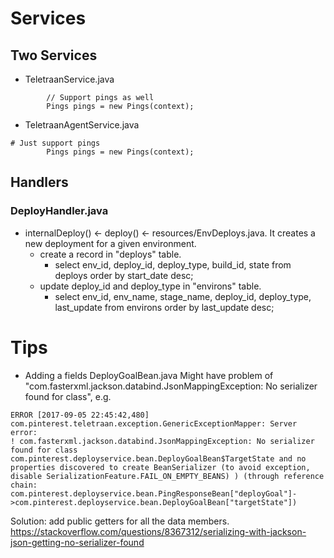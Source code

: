 # Services

## Two Services
* TeletraanService.java
```
        // Support pings as well
        Pings pings = new Pings(context);
```        
* TeletraanAgentService.java
```
# Just support pings
        Pings pings = new Pings(context);
```

## Handlers
### DeployHandler.java
* internalDeploy() <- deploy() <- resources/EnvDeploys.java. It creates a new deployment for a given environment.
  * create a record in "deploys" table.
    * select env_id, deploy_id, deploy_type, build_id, state from deploys order by start_date desc;
  * update deploy_id and deploy_type in "environs" table.
    * select env_id, env_name, stage_name, deploy_id, deploy_type, last_update from environs order by last_update desc;


# Tips
* Adding a fields DeployGoalBean.java
Might have problem of "com.fasterxml.jackson.databind.JsonMappingException: No serializer found for class", e.g.
```
ERROR [2017-09-05 22:45:42,480] com.pinterest.teletraan.exception.GenericExceptionMapper: Server error:
! com.fasterxml.jackson.databind.JsonMappingException: No serializer found for class com.pinterest.deployservice.bean.DeployGoalBean$TargetState and no properties discovered to create BeanSerializer (to avoid exception, disable SerializationFeature.FAIL_ON_EMPTY_BEANS) ) (through reference chain: com.pinterest.deployservice.bean.PingResponseBean["deployGoal"]->com.pinterest.deployservice.bean.DeployGoalBean["targetState"])
```
Solution: add public getters for all the data members.
https://stackoverflow.com/questions/8367312/serializing-with-jackson-json-getting-no-serializer-found

